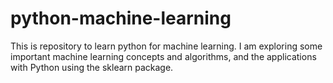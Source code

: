 # python-machine-learning
This is repository to learn python for machine learning.
I am exploring some important machine learning concepts and algorithms, and the applications with Python using the sklearn package.